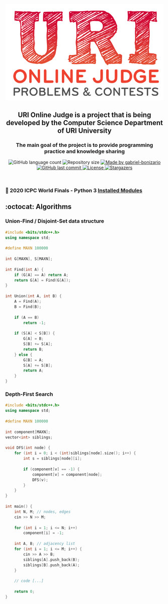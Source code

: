 <p align="center">
  <img alt="URI" title="URI" src="assets/uri-logo.png">
</p>

<h2 align="center">URI Online Judge is a project that is being developed by the Computer Science Department of URI University</h2>

<h3 align="center">The main goal of the project is to provide programming practice and knowledge sharing</h3>

<p align="center">
  <img alt="GitHub language count" src="https://img.shields.io/github/languages/count/Bonizario/be-the-hero?color=d61635">

  <img alt="Repository size" src="https://img.shields.io/github/repo-size/bonizario/uri-solutions?color=d81f34">

  <a href="https://www.linkedin.com/in/gabriel-bonizario/">
    <img alt="Made by gabriel-bonizario" src="https://img.shields.io/badge/made%20by-gabriel%20bonizario-dc2c34">
  </a>

  <a href="https://github.com/bonizario/ecoleta/commits/master">
    <img alt="GitHub last commit" src="https://img.shields.io/github/last-commit/bonizario/uri-solutions?color=e54034">
  </a>

  <a href="https://github.com/Bonizario/ecoleta/blob/master/LICENSE">
    <img alt="License" src="https://img.shields.io/github/license/bonizario/uri-solutions?color=f0442c">
  </a>

  <a href="https://github.com/Bonizario/be-the-hero/stargazers">
    <img alt="Stargazers" src="https://img.shields.io/github/stars/bonizario/uri-solutions?style=social">
  </a>
</p>

<br />

<h3>🐍 2020 ICPC World Finals - Python 3 <a href="https://github.com/Bonizario/uri-solutions/raw/master/assets/WF2020.pypy3.modules.pdf" target="_blank">Installed Modules</a></h3>

## :octocat: Algorithms

### Union-Find / Disjoint-Set data structure
```cpp
#include <bits/stdc++.h>
using namespace std;

#define MAXN 100000

int G[MAXN], S[MAXN];

int Find(int A) {
    if (G[A] == A) return A;
    return G[A] = Find(G[A]);
}

int Union(int A, int B) {
    A = Find(A);
    B = Find(B);

    if (A == B)
        return -1;
    
    if (S[A] < S[B]) {
        G[A] = B;
        S[B] += S[A];
        return B;
    } else {
        G[B] = A;
        S[A] += S[B];
        return A;
    }
}
```

### Depth-First Search

```cpp
#include <bits/stdc++.h>
using namespace std;

#define MAXN 100000

int component[MAXN];
vector<int> siblings;

void DFS(int node) {
    for (int i = 0; i < (int)siblings[node].size(); i++) {
        int s = siblings[node][i];

        if (component[v] == -1) {
            component[v] = component[node];
            DFS(v);
        }
    }
}

int main() {
    int N, M; // nodes, edges
    cin >> N >> M;

    for (int i = 1; i <= N; i++)
        component[i] = -1;

    int A, B; // adjacency list
    for (int i = 1; i <= M; i++) {
        cin >> A >> B;
        siblings[A].push_back(B);
        siblings[B].push_back(A);
    }

    // code [...]

    return 0;
}
```
